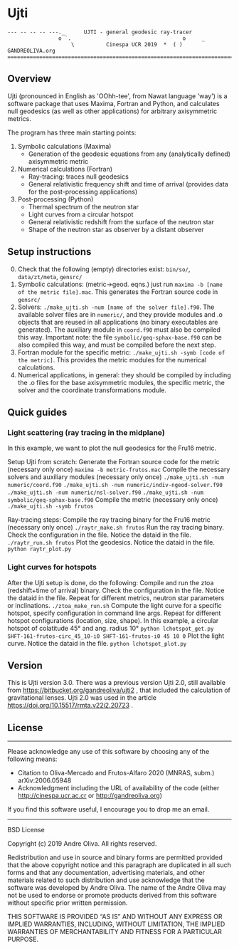 # Ujti

```
--- -- -- -- ---._      UJTI - general geodesic ray-tracer             
                o `.                                   o     _         
                    \          Cinespa UCR 2019  *  ( ) GANDREOLIVA.org
=======================================================================
```

## Overview
Ujti (pronounced in English as 'OOhh-tee', from Nawat language 'way') is a software package that uses Maxima, Fortran and Python, and calculates null geodesics (as well as other applications) for arbitrary axisymmetric metrics.

The program has three main starting points:

1. Symbolic calculations (Maxima)
    *    Generation of the geodesic equations from any (analytically defined) axisymmetric metric
2. Numerical calculations (Fortran)
    *    Ray-tracing: traces null geodesics
    *    General relativistic frequency shift and time of arrival (provides data for the post-processing applications)
3. Post-processing (Python)
    *    Thermal spectrum of the neutron star
    *    Light curves from a circular hotspot
    *    General relativistic redshift from the surface of the neutron star
    *    Shape of the neutron star as observer by a distant observer

## Setup instructions
0.    Check that the following (empty) directories exist: `bin/so/`, `data/zt/meta`, `gensrc/`
1.    Symbolic calculations: (metric->geod. eqns.) just run `maxima -b [name of the metric file].mac`. This generates the Fortran source code in `gensrc/`
2.    Solvers: `./make_ujti.sh -num [name of the solver file].f90`. The available solver files are in `numeric/`, and they provide modules and .o objects that are reused in all applications (no binary executables are generated). The auxiliary module in `coord.f90` must also be compiled this way. Important note: the file `symbolic/geq-sphax-base.f90` can be also compiled this way, and must be compiled before the next step.
3.    Fortran module for the specific metric: `./make_ujti.sh -symb [code of the metric]`. This provides the metric modules for the numerical calculations.
4.    Numerical applications, in general: they should be compiled by including the .o files for the base axisymmetric modules, the specific metric, the solver and the coordinate transformations module.


## Quick guides
### Light scattering (ray tracing in the midplane)
In this example, we want to plot the null geodesics for the Fru16 metric.

Setup Ujti from scratch:
Generate the Fortran source code for the metric (necessary only once)
`maxima -b metric-frutos.mac`
Compile the necessary solvers and auxiliary modules (necessary only once)
`./make_ujti.sh -num numeric/coord.f90`
`./make_ujti.sh -num numeric/indiv-ngeod-solver.f90`
`./make_ujti.sh -num numeric/nsl-solver.f90`
`./make_ujti.sh -num symbolic/geq-sphax-base.f90`
Compile the metric (necessary only once)
`./make_ujti.sh -symb frutos`

Ray-tracing steps:
Compile the ray tracing binary for the Fru16 metric (necessary only once)
`./raytr_make.sh frutos`
Run the ray tracing binary. Check the configuration in the file. Notice the dataid in the file.
`./raytr_run.sh frutos`
Plot the geodesics. Notice the dataid in the file.
`python raytr_plot.py`

### Light curves for hotspots
After the Ujti setup is done, do the following:
Compile and run the ztoa (redshift+time of arrival) binary. Check the configuration in the file. Notice the dataid in the file. Repeat for different metrics, neutron star parameters or inclinations.
`./ztoa_make_run.sh`
Compute the light curve for a specific hotspot, specify configuration in command line args. Repeat for different hotspot configurations (location, size, shape). In this example, a circular hotspot of colatitude 45° and ang. radius 10°
`python lchotspot_get.py SHFT-161-frutos-circ_45_10-i0 SHFT-161-frutos-i0 45 10 0`
Plot the light curve. Notice the dataid in the file.
`python lchotspot_plot.py`


## Version
This is Ujti version 3.0. There was a previous version Ujti 2.0, still available from https://bitbucket.org/gandreoliva/ujti2 , that included the calculation of gravitational lenses. Ujti 2.0 was used in the article https://doi.org/10.15517/rmta.v22i2.20723 .

## License

---

Please acknowledge any use of this software by choosing any of the following means:
*    Citation to Oliva-Mercado and Frutos-Alfaro 2020 (MNRAS, subm.) arXiv:2006.05948
*    Acknowledgment including the URL of availability of the code (either http://cinespa.ucr.ac.cr or http://gandreoliva.org)

If you find this software useful, I encourage you to drop me an email.

---

BSD License

Copyright (c) 2019 Andre Oliva.
All rights reserved.

Redistribution and use in source and binary forms are permitted
provided that the above copyright notice and this paragraph are
duplicated in all such forms and that any documentation, advertising
materials, and other materials related to such distribution and use
acknowledge that the software was developed by Andre Oliva. The
name of the Andre Oliva may not be used to endorse or promote
products derived from this software without specific prior written
permission.

THIS SOFTWARE IS PROVIDED “AS IS” AND WITHOUT ANY EXPRESS OR IMPLIED
WARRANTIES, INCLUDING, WITHOUT LIMITATION, THE IMPLIED WARRANTIES OF
MERCHANTABILITY AND FITNESS FOR A PARTICULAR PURPOSE.
